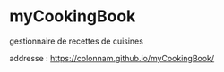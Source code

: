 # myCookingBook

gestionnaire de recettes de cuisines

addresse : https://colonnam.github.io/myCookingBook/

